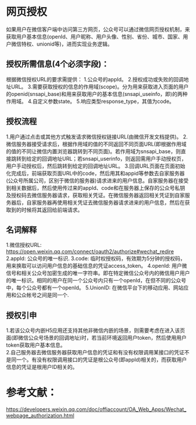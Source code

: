 # 网页授权
如果用户在微信客户端中访问第三方网页，公众号可以通过微信网页授权机制，来获取用户基本信息(openId、用户昵称、用户头像、性别、省份、城市、国家、用户微信特权、unionid等)，进而实现业务逻辑。

## 授权所需信息(4个必须字段)：
  根据微信授权URL的要求需提供：
  1.公众号的appId。
  2.授权成功或失败的回调地址URL。
  3.需要获取授权的信息的作用域(scope)。分为用来获取进入页面的用户的openid(snsapi_base)和用来获取用户的基本信息(snsapi_useinfo，即)的两种作用域。
  4.自定义参数state。
  5.响应类型response_type，其值为code。

## 授权流程
  1.用户通过点击或其他方式触发请求微信授权链接URL(由微信开发文档提供)。
  2.微信服务器接受请求后，根据作用域的值的不同返回不同页面URL(即根据作用域的值的不同让微信内置浏览器跳转到不同页面)。若作用域为snsapi_base，则直接跳转到给定的回调地址URL；若snsapi_userinfo，则返回需用户手动授权页，用户手动授权后，然后跳转到给定的回调地址URL。
  3.回调URL页面在页面初始化完成后，前端获取页面URL中的code，然后用其和appid等参数去自家服务器(公众号所属公司，区别于微信的服务器)请求进来的用户信息。自家服务器在接受到相关数据后，然后使用传过来的appId、code和在服务器上保存的公众号私钥及授权码去微信服务器请求，获取相关凭证。在微信服务器返回相关凭证到自家服务器后，自家服务器再使用相关凭证去微信服务器请求进来的用户信息，然后在获取到的时候将其返回给前端请求。
  
## 名词解释
  1.微信授权URL: https://open.weixin.qq.com/connect/oauth2/authorize#wechat_redire
  2.appId: 公众号的唯一标识.
  3.code: 临时权授权码，有效期为5分钟的授权码，用来换取可以访问用户信息的基础信息的凭证access_token。
  4.openId: 用户微信号和相关公众号加密生成的唯一字符串。即在特定微信公众号内的微信用户用户的唯一标识。相同的用户在同一个公众号内只有一个openId，在但不同的公众号中，每个公众号都有一个openId。
  5.UnionID: 在微信平台下的移动应用、网站应用和公众帐号之间是同一个.

## 授权引申
  1.若该公众号内嵌H5应用还支持其他非微信内嵌的场景，则需要考虑在进入该页面(即微信公众号场景的回调地址)时，若当前环境返回用户token，然后使用用户token获取用户基本信息。  
  2.自己服务器去微信服务器获取用户信息的凭证和有没有权限调用某接口的凭证不是同一个。有没有权限调用接口的凭证是根公众号(即appId)相关的，而获取用户信息的凭证是根用户ID相关的。

# 参考文献：
https://developers.weixin.qq.com/doc/offiaccount/OA_Web_Apps/Wechat_webpage_authorization.html
